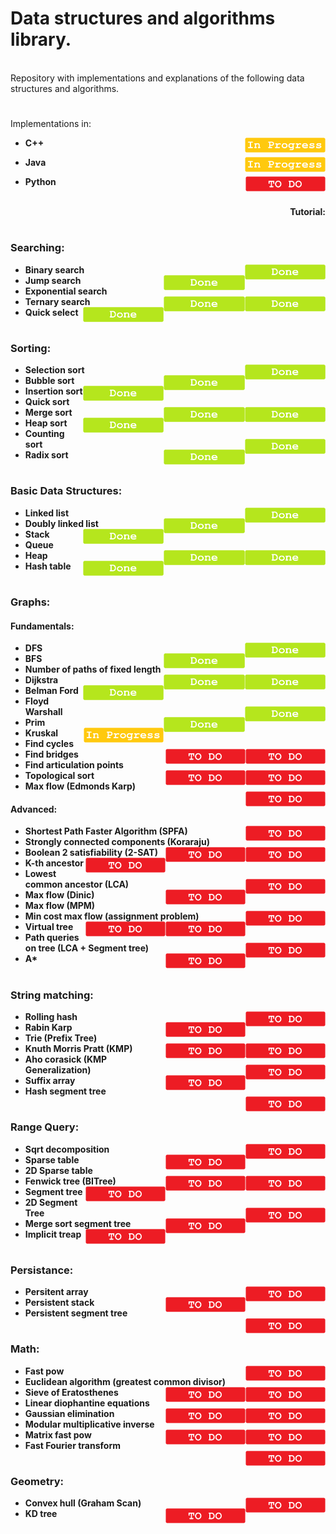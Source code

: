 # Data structures and algorithms library.

<br>
Repository with implementations and explanations of the following data structures and algorithms.<br>

#

Implementations in:
- <p display="inline"> 
    <strong>C++</strong>
    <img height="24px" align="right" left="10px" src="https://github.com/mihail-m/CP-implementations/blob/master/resources/InProgress.png">
  </p>
- <p display="inline"> 
    <strong>Java</strong> 
    <img height="24px" align="right" src="https://github.com/mihail-m/CP-implementations/blob/master/resources/InProgress.png">
  </p>
- <p display="inline"> 
    <strong>Python<strong> 
    <img height="24px" align="right" src="https://github.com/mihail-m/CP-implementations/blob/master/resources/ToDo.png">
  </p>

<p align="right">
  <br>
  <strong>Tutorial:</strong>
</p>

#

### Searching:
  - Binary search <img height="24px" align="right" left="10px" src="https://github.com/mihail-m/CP-implementations/blob/master/resources/Done.png">
  - Jump search <img height="24px" align="right" left="10px" src="https://github.com/mihail-m/CP-implementations/blob/master/resources/Done.png">
  - Exponential search <img height="24px" align="right" left="10px" src="https://github.com/mihail-m/CP-implementations/blob/master/resources/Done.png">
  - Ternary search <img height="24px" align="right" left="10px" src="https://github.com/mihail-m/CP-implementations/blob/master/resources/Done.png">
  - Quick select <img height="24px" align="right" left="10px" src="https://github.com/mihail-m/CP-implementations/blob/master/resources/Done.png">
  
#

### Sorting:
  - Selection sort <img height="24px" align="right" left="10px" src="https://github.com/mihail-m/CP-implementations/blob/master/resources/Done.png"> 
  - Bubble sort <img height="24px" align="right" left="10px" src="https://github.com/mihail-m/CP-implementations/blob/master/resources/Done.png">
  - Insertion sort <img height="24px" align="right" left="10px" src="https://github.com/mihail-m/CP-implementations/blob/master/resources/Done.png">
  - Quick sort <img height="24px" align="right" left="10px" src="https://github.com/mihail-m/CP-implementations/blob/master/resources/Done.png">
  - Merge sort <img height="24px" align="right" left="10px" src="https://github.com/mihail-m/CP-implementations/blob/master/resources/Done.png">
  - Heap sort <img height="24px" align="right" left="10px" src="https://github.com/mihail-m/CP-implementations/blob/master/resources/Done.png">
  - Counting sort <img height="24px" align="right" left="10px" src="https://github.com/mihail-m/CP-implementations/blob/master/resources/Done.png">
  - Radix sort <img height="24px" align="right" left="10px" src="https://github.com/mihail-m/CP-implementations/blob/master/resources/Done.png">
  
#

### Basic Data Structures:
  - Linked list <img height="24px" align="right" left="10px" src="https://github.com/mihail-m/CP-implementations/blob/master/resources/Done.png">
  - Doubly linked list <img height="24px" align="right" left="10px" src="https://github.com/mihail-m/CP-implementations/blob/master/resources/Done.png">
  - Stack <img height="24px" align="right" left="10px" src="https://github.com/mihail-m/CP-implementations/blob/master/resources/Done.png">
  - Queue <img height="24px" align="right" left="10px" src="https://github.com/mihail-m/CP-implementations/blob/master/resources/Done.png">
  - Heap <img height="24px" align="right" left="10px" src="https://github.com/mihail-m/CP-implementations/blob/master/resources/Done.png">
  - Hash table <img height="24px" align="right" left="10px" src="https://github.com/mihail-m/CP-implementations/blob/master/resources/Done.png">
  
#

### Graphs:
#### Fundamentals:
  - DFS <img height="24px" align="right" left="10px" src="https://github.com/mihail-m/CP-implementations/blob/master/resources/Done.png">
  - BFS <img height="24px" align="right" left="10px" src="https://github.com/mihail-m/CP-implementations/blob/master/resources/Done.png">
  - Number of paths of fixed length <img height="24px" align="right" left="10px" src="https://github.com/mihail-m/CP-implementations/blob/master/resources/Done.png">
  - Dijkstra <img height="24px" align="right" left="10px" src="https://github.com/mihail-m/CP-implementations/blob/master/resources/Done.png">
  - Belman Ford <img height="24px" align="right" left="10px" src="https://github.com/mihail-m/CP-implementations/blob/master/resources/Done.png">
  - Floyd Warshall <img height="24px" align="right" left="10px" src="https://github.com/mihail-m/CP-implementations/blob/master/resources/Done.png">
  - Prim <img height="24px" align="right" left="10px" src="https://github.com/mihail-m/CP-implementations/blob/master/resources/Done.png">
  - Kruskal <img height="24px" align="right" left="10px" src="https://github.com/mihail-m/CP-implementations/blob/master/resources/InProgress.png">
  - Find cycles <img height="24px" align="right" left="10px" src="https://github.com/mihail-m/CP-implementations/blob/master/resources/ToDo.png">
  - Find bridges <img height="24px" align="right" left="10px" src="https://github.com/mihail-m/CP-implementations/blob/master/resources/ToDo.png"> 
  - Find articulation points <img height="24px" align="right" left="10px" src="https://github.com/mihail-m/CP-implementations/blob/master/resources/ToDo.png">
  - Topological sort <img height="24px" align="right" left="10px" src="https://github.com/mihail-m/CP-implementations/blob/master/resources/ToDo.png">
  - Max flow (Edmonds Karp) <img height="24px" align="right" left="10px" src="https://github.com/mihail-m/CP-implementations/blob/master/resources/ToDo.png">

#### Advanced:
  - Shortest Path Faster Algorithm (SPFA) <img height="24px" align="right" left="10px" src="https://github.com/mihail-m/CP-implementations/blob/master/resources/ToDo.png">
  - Strongly connected components (Koraraju) <img height="24px" align="right" left="10px" src="https://github.com/mihail-m/CP-implementations/blob/master/resources/ToDo.png">
  - Boolean 2 satisfiability (2-SAT) <img height="24px" align="right" left="10px" src="https://github.com/mihail-m/CP-implementations/blob/master/resources/ToDo.png">
  - K-th ancestor <img height="24px" align="right" left="10px" src="https://github.com/mihail-m/CP-implementations/blob/master/resources/ToDo.png">
  - Lowest common ancestor (LCA) <img height="24px" align="right" left="10px" src="https://github.com/mihail-m/CP-implementations/blob/master/resources/ToDo.png">
  - Max flow (Dinic) <img height="24px" align="right" left="10px" src="https://github.com/mihail-m/CP-implementations/blob/master/resources/ToDo.png">
  - Max flow (MPM) <img height="24px" align="right" left="10px" src="https://github.com/mihail-m/CP-implementations/blob/master/resources/ToDo.png">
  - Min cost max flow (assignment problem) <img height="24px" align="right" left="10px" src="https://github.com/mihail-m/CP-implementations/blob/master/resources/ToDo.png">
  - Virtual tree <img height="24px" align="right" left="10px" src="https://github.com/mihail-m/CP-implementations/blob/master/resources/ToDo.png">
  - Path queries on tree (LCA + Segment tree) <img height="24px" align="right" left="10px" src="https://github.com/mihail-m/CP-implementations/blob/master/resources/ToDo.png">
  - A* <img height="24px" align="right" left="10px" src="https://github.com/mihail-m/CP-implementations/blob/master/resources/ToDo.png">
  
#

### String matching:
  - Rolling hash <img height="24px" align="right" left="10px" src="https://github.com/mihail-m/CP-implementations/blob/master/resources/ToDo.png">
  - Rabin Karp <img height="24px" align="right" left="10px" src="https://github.com/mihail-m/CP-implementations/blob/master/resources/ToDo.png">
  - Trie (Prefix Tree) <img height="24px" align="right" left="10px" src="https://github.com/mihail-m/CP-implementations/blob/master/resources/ToDo.png">
  - Knuth Morris Pratt (KMP) <img height="24px" align="right" left="10px" src="https://github.com/mihail-m/CP-implementations/blob/master/resources/ToDo.png">
  - Aho corasick (KMP Generalization) <img height="24px" align="right" left="10px" src="https://github.com/mihail-m/CP-implementations/blob/master/resources/ToDo.png">
  - Suffix array <img height="24px" align="right" left="10px" src="https://github.com/mihail-m/CP-implementations/blob/master/resources/ToDo.png">
  - Hash segment tree <img height="24px" align="right" left="10px" src="https://github.com/mihail-m/CP-implementations/blob/master/resources/ToDo.png">
  
#

### Range Query:
  - Sqrt decomposition <img height="24px" align="right" left="10px" src="https://github.com/mihail-m/CP-implementations/blob/master/resources/ToDo.png">
  - Sparse table <img height="24px" align="right" left="10px" src="https://github.com/mihail-m/CP-implementations/blob/master/resources/ToDo.png">
  - 2D Sparse table <img height="24px" align="right" left="10px" src="https://github.com/mihail-m/CP-implementations/blob/master/resources/ToDo.png">
  - Fenwick tree (BITree) <img height="24px" align="right" left="10px" src="https://github.com/mihail-m/CP-implementations/blob/master/resources/ToDo.png">
  - Segment tree <img height="24px" align="right" left="10px" src="https://github.com/mihail-m/CP-implementations/blob/master/resources/ToDo.png">
  - 2D Segment Tree <img height="24px" align="right" left="10px" src="https://github.com/mihail-m/CP-implementations/blob/master/resources/ToDo.png">
  - Merge sort segment tree <img height="24px" align="right" left="10px" src="https://github.com/mihail-m/CP-implementations/blob/master/resources/ToDo.png">
  - Implicit treap <img height="24px" align="right" left="10px" src="https://github.com/mihail-m/CP-implementations/blob/master/resources/ToDo.png">
  
#

### Persistance:
  - Persitent array <img height="24px" align="right" left="10px" src="https://github.com/mihail-m/CP-implementations/blob/master/resources/ToDo.png">
  - Persistent stack <img height="24px" align="right" left="10px" src="https://github.com/mihail-m/CP-implementations/blob/master/resources/ToDo.png">
  - Persistent segment tree <img height="24px" align="right" left="10px" src="https://github.com/mihail-m/CP-implementations/blob/master/resources/ToDo.png">
  
#

### Math:
  - Fast pow <img height="24px" align="right" left="10px" src="https://github.com/mihail-m/CP-implementations/blob/master/resources/ToDo.png">
  - Euclidean algorithm (greatest common divisor) <img height="24px" align="right" left="10px" src="https://github.com/mihail-m/CP-implementations/blob/master/resources/ToDo.png">
  - Sieve of Eratosthenes <img height="24px" align="right" left="10px" src="https://github.com/mihail-m/CP-implementations/blob/master/resources/ToDo.png">
  - Linear diophantine equations <img height="24px" align="right" left="10px" src="https://github.com/mihail-m/CP-implementations/blob/master/resources/ToDo.png">
  - Gaussian elimination <img height="24px" align="right" left="10px" src="https://github.com/mihail-m/CP-implementations/blob/master/resources/ToDo.png">
  - Modular multiplicative inverse <img height="24px" align="right" left="10px" src="https://github.com/mihail-m/CP-implementations/blob/master/resources/ToDo.png">
  - Matrix fast pow <img height="24px" align="right" left="10px" src="https://github.com/mihail-m/CP-implementations/blob/master/resources/ToDo.png">
  - Fast Fourier transform <img height="24px" align="right" left="10px" src="https://github.com/mihail-m/CP-implementations/blob/master/resources/ToDo.png">
  
#

### Geometry:
  - Convex hull (Graham Scan) <img height="24px" align="right" left="10px" src="https://github.com/mihail-m/CP-implementations/blob/master/resources/ToDo.png">
  - KD tree <img height="24px" align="right" left="10px" src="https://github.com/mihail-m/CP-implementations/blob/master/resources/ToDo.png">
